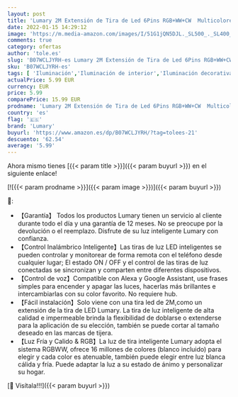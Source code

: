 ```yaml
---
layout: post
title: 'Lumary 2M Extensión de Tira de Led 6Pins RGB+WW+CW  Multicolores Luces Kits Alexa Google Home  Perfecto para TV/Fiestas/Luz para decoración. No incluye adaptador y controlador Wi-Fi '
date: 2022-01-15 14:29:12
image: 'https://m.media-amazon.com/images/I/51G1jQN5DJL._SL500_._SL400_.jpg'
comments: true
category: ofertas
author: 'tole.es'
slug: 'B07WCLJYRH-es Lumary 2M Extensión de Tira de Led 6Pins RGB+WW+CW...'
sku: 'B07WCLJYRH-es'
tags: [ 'Iluminación','Iluminación de interior','Iluminación decorativa y para usos específicos de interior','Tiras LED de interior','alexa','google','home','lumary', ]
actualPrice: 5.99 EUR
currency: EUR
price: 5.99
comparePrice: 15.99 EUR
prodname: 'Lumary 2M Extensión de Tira de Led 6Pins RGB+WW+CW  Multicolores Luces Kits Alexa Google Home  Perfecto para TV/Fiestas/Luz para decoración. No incluye adaptador y controlador Wi-Fi '
country: 'es'
flag: '🇪🇸'
brand: 'Lumary'
buyurl: 'https://www.amazon.es/dp/B07WCLJYRH/?tag=tolees-21'
descuento: '62.54'
average: '5.99'
---
```


Ahora mismo tienes [{{< param title >}}]({{< param buyurl >}}) en el siguiente enlace!

[![{{< param prodname >}}]({{< param image >}})]({{< param buyurl >}})

🔎:

- 【Garantía】 Todos los productos Lumary tienen un servicio al cliente durante todo el día y una garantía de 12 meses. No se preocupe por la devolución o el reemplazo. Disfrute de su luz inteligente Lumary con confianza.
- 【Control Inalámbrico Inteligente】Las tiras de luz LED inteligentes se pueden controlar y monitorear de forma remota con el teléfono desde cualquier lugar; El estado ON / OFF y el control de las tiras de luz conectadas se sincronizan y comparten entre diferentes dispositivos.
- 【Control de voz】Compatible con Alexa y Google Assistant, use frases simples para encender y apagar las luces, hacerlas más brillantes e intercambiarlas con su color favorito. No requiere hub.
- 【Fácil instalación】Solo viene con una tira led de 2M,como un extensión de la tira de LED Lumary. La tira de luz inteligente de alta calidad e impermeable brinda la flexibilidad de doblarse o extenderse para la aplicación de su elección, también se puede cortar al tamaño deseado en las marcas de tijera.
- 【Luz Fría y Calido & RGB】La luz de tira inteligente Lumary adopta el sistema RGBWW, ofrece 16 millones de colores (blanco incluido) para elegir y cada color es atenuable, también puede elegir entre luz blanca cálida y fría. Puede adaptar la luz a su estado de ánimo y personalizar su hogar.

[🛒 Visítala!!!]({{< param buyurl >}})
